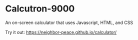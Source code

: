 # Calcutron-9000
An on-screen calculator that uses Javascript, HTML, and CSS

Try it out: https://neighbor-peace.github.io/calculator/
